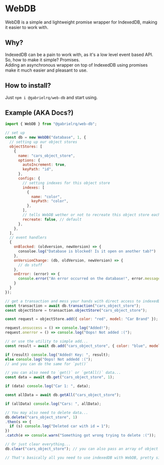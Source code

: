 # WebDB

WebDB is a simple and lightweight promise wrapper for IndexedDB, making it easier to work with.<br>

## Why?

IndexedDB can be a pain to work with, as it's a low level event based API.<br>
So, how to make it simple? Promises.<br>
Adding an asynchronous wrapper on top of IndexedDB using promises make it much easier and pleasant to use.

## How to install?

Just `npm i @gabrielrq/web-db` and start using.<br>

## Example (AKA Docs?)

```js
import { WebDB } from "@gabrielrq/web-db";

// set up
const db = new WebDB("database", 1, {
  // setting up our object stores
  objectStores: [
    {
      name: "cars_object_store",
      options: {
        autoIncrement: true,
        keyPath: "id",
      },
      configs: {
        // setting indexes for this object store
        indexes: [
          {
            name: "color",
            keyPath: "color",
          },
        ],
        // tells WebDB wether or not to recreate this object store each time the database gets updated (version change, for example)
        recreate: false, // default
      },
    },
  ],
  // event handlers
  {
    onBlocked: (oldversion, newVersion) => {
      consoloe.log("Database is blocked! Is it open on another tab?")
    },
    onVersionChange: (db, oldVersion, newVersion) => {
      // do stuff
    },
    onError: (error) => {
      console.error("An error occurred on the database!", error.message)
    }
  }
});

// get a transaction and mess your hands with direct access to indexedDB
const transaction = await db.transaction("cars_object_store");
const objectStore = transaction.objectStore("cars_object_store");

const request = objectStore.add({ color: "red", model: "Car Brand" });

request.onsuccess = () => console.log("Added!");
request.onerror = () => console.log("Oops! Not added :(");

// or use the utility to simple add...
const result = await db.add("cars_object_store", { color: "blue", model: "Car brand 2"});

if (result) console.log("Added! Key: ", result);
else console.log("Oops! Not addedd :(");
// and you can do the same for `put()`

// you can also need to `get()` or `getAll()` data...
const data = await db.get("cars_object_store", 1);

if (data) console.log("Car 1: ", data);

const allData = await db.getAll("cars_object_store");

if (allData) console.log("Cars: ", allData);

// You may also need to delete data...
db.delete("cars_object_store", 1)
.then(s => {
  if (s) console.log("Deleted car with id = 1");
})
.catch(e => console.warn("Something got wrong trying to delete :("));

// Or just clear everything...
db.clear("cars_object_store"); // you can also pass an array of object stores to be cleared

// That's basically all you need to use indexedDB with WebDB, pretty simple, right?

```
